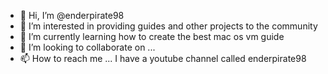 - 👋 Hi, I’m @enderpirate98
- 👀 I’m interested in providing guides and other projects to the community
- 🌱 I’m currently learning how to create the best mac os vm guide
- 💞️ I’m looking to collaborate on ... 
- 📫 How to reach me ... I have a youtube channel called enderpirate98

<!---
enderpirate98/enderpirate98 is a ✨ special ✨ repository because its `README.md` (this file) appears on your GitHub profile.
You can click the Preview link to take a look at your changes.
--->
